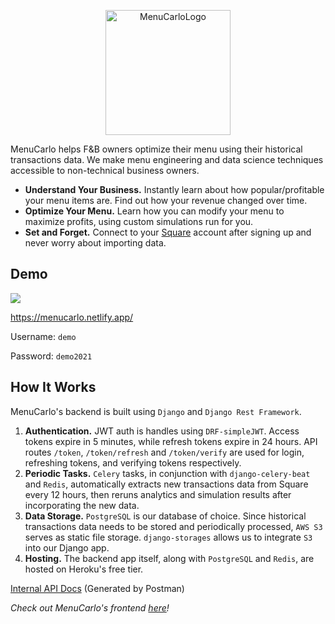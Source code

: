 

<p align="center">
  <img src="https://i.ibb.co/cJB59D9/android-chrome-512x512.png" alt="MenuCarloLogo" border="0" height="200" width="200">
</p>

MenuCarlo helps F&B owners optimize their menu using their historical transactions data. We make menu engineering and data science techniques accessible to non-technical business owners.

* **Understand Your Business.** Instantly learn about how popular/profitable your menu items are. Find out how your revenue changed over time.
* **Optimize Your Menu.** Learn how you can modify your menu to maximize profits, using custom simulations run for you.
* **Set and Forget.** Connect to your [Square](https://squareup.com/us/en) account after signing up and never worry about importing data. 

## Demo

![](https://s2.gifyu.com/images/ezgif.com-gif-makerc81254673c52ae87.gif)

https://menucarlo.netlify.app/

Username: `demo`

Password: `demo2021`

## How It Works
MenuCarlo's backend is built using `Django` and `Django Rest Framework`.

1. **Authentication.** JWT auth is handles using `DRF-simpleJWT`. Access tokens expire in 5 minutes, while refresh tokens expire in 24 hours. API routes `/token`, `/token/refresh` and `/token/verify` are used for login, refreshing tokens, and verifying tokens respectively. 
2. **Periodic Tasks.** `Celery` tasks, in conjunction with `django-celery-beat` and `Redis`, automatically extracts new transactions data from Square every 12 hours, then reruns analytics and simulation results after incorporating the new data.
3. **Data Storage.** `PostgreSQL` is our database of choice. Since  historical transactions data needs to be stored and periodically processed, `AWS S3` serves as static file storage. `django-storages` allows us to integrate `S3` into our Django app. 
4. **Hosting.** The backend app itself, along with `PostgreSQL` and `Redis`, are hosted on Heroku's free tier. 

[Internal API Docs](https://documenter.getpostman.com/view/12687912/TVzVivuu) (Generated by Postman)

*Check out MenuCarlo's frontend [here](https://github.com/michaelchen-lab/menucarlo-frontend)!*

